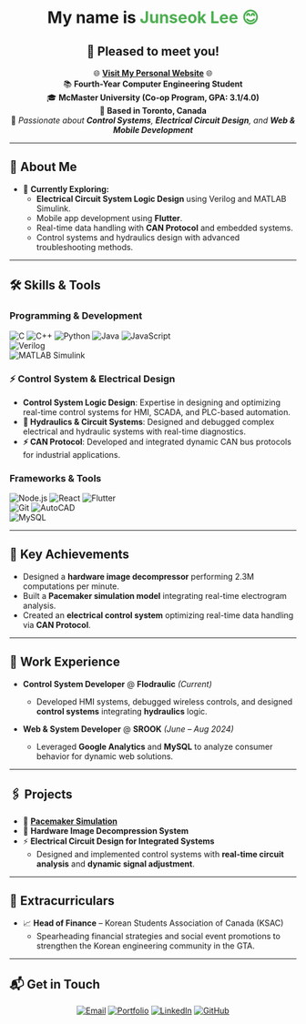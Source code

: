 <h1 align="center"> My name is <span style="color:#4CAF50;">Junseok Lee 😊 </span></h1>
<h2 align="center"> 👋 Pleased to meet you!</span></h2>
<p align="center">
  🌐 <a href="https://junseoklee.netlify.app"><strong>Visit My Personal Website</strong></a> 🌐 <br>
  📚 <strong>Fourth-Year Computer Engineering Student</strong> <br>
  🎓 <strong>McMaster University (Co-op Program, GPA: 3.1/4.0)</strong> <br>
  📍 <strong>Based in Toronto, Canada</strong> <br>
  🌟 <em>Passionate about <strong>Control Systems</strong>, <strong>Electrical Circuit Design</strong>, and <strong>Web & Mobile Development</strong></em>
</p>

---

## 🚀 **About Me**

- 🔭 **Currently Exploring:**  
  - **Electrical Circuit System Logic Design** using Verilog and MATLAB Simulink.  
  - Mobile app development using **Flutter**.  
  - Real-time data handling with **CAN Protocol** and embedded systems.  
  - Control systems and hydraulics design with advanced troubleshooting methods.

---

## 🛠️ **Skills & Tools**

### **Programming & Development**  
![C](https://img.shields.io/badge/-C-00599C?logo=c&logoColor=white) 
![C++](https://img.shields.io/badge/-C++-00599C?logo=cplusplus&logoColor=white) 
![Python](https://img.shields.io/badge/-Python-3776AB?logo=python&logoColor=white) 
![Java](https://img.shields.io/badge/-Java-007396?logo=java&logoColor=white) 
![JavaScript](https://img.shields.io/badge/-JavaScript-F7DF1E?logo=javascript&logoColor=black)  
![Verilog](https://img.shields.io/badge/-Verilog-294E80?logo=&logoColor=white)  
![MATLAB Simulink](https://img.shields.io/badge/-MATLAB_Simulink-FF3621?logo=MathWorks&logoColor=white)

### ⚡ **Control System & Electrical Design**  
- **Control System Logic Design**: Expertise in designing and optimizing real-time control systems for HMI, SCADA, and PLC-based automation.  
- **🔌 Hydraulics & Circuit Systems**: Designed and debugged complex electrical and hydraulic systems with real-time diagnostics.  
- **⚡ CAN Protocol**: Developed and integrated dynamic CAN bus protocols for industrial applications.  

### **Frameworks & Tools**  
![Node.js](https://img.shields.io/badge/-Node.js-339933?logo=node.js&logoColor=white) 
![React](https://img.shields.io/badge/-React-61DAFB?logo=react&logoColor=black) 
![Flutter](https://img.shields.io/badge/-Flutter-02569B?logo=flutter&logoColor=white)  
![Git](https://img.shields.io/badge/-Git-F05032?logo=git&logoColor=white) 
![AutoCAD](https://img.shields.io/badge/-AutoCAD-BC0000?logo=autodesk&logoColor=white)  
![MySQL](https://img.shields.io/badge/-MySQL-4479A1?logo=mysql&logoColor=white)

---

## 🌟 **Key Achievements**

- Designed a **hardware image decompressor** performing 2.3M computations per minute.  
- Built a **Pacemaker simulation model** integrating real-time electrogram analysis.  
- Created an **electrical control system** optimizing real-time data handling via **CAN Protocol**.  

---

## 🌟 **Work Experience**

- **Control System Developer** @ **Flodraulic** *(Current)*  
  - Developed HMI systems, debugged wireless controls, and designed **control systems** integrating **hydraulics** logic.

- **Web & System Developer** @ **SROOK** *(June – Aug 2024)*  
  - Leveraged **Google Analytics** and **MySQL** to analyze consumer behavior for dynamic web solutions.

---

## 🖇️ **Projects**

- 🌌 **[Pacemaker Simulation](https://github.com/c-metcalfe/3k04-Pacemaker-Project)**  
- 💾 **Hardware Image Decompression System**  
- ⚡ **Electrical Circuit Design for Integrated Systems**  
  - Designed and implemented control systems with **real-time circuit analysis** and **dynamic signal adjustment**.

---

## 🎯 **Extracurriculars**

- 📈 **Head of Finance** – Korean Students Association of Canada (KSAC)  
  - Spearheading financial strategies and social event promotions to strengthen the Korean engineering community in the GTA.

---

## 📬 **Get in Touch**

<p align="center">
  <a href="mailto:junseok3124@gmail.com"><img src="https://img.shields.io/badge/-Email-EA4335?logo=gmail&logoColor=white" alt="Email"></a>
  <a href="https://junseoklee.netlify.app"><img src="https://img.shields.io/badge/-Portfolio-222222?logo=netlify&logoColor=00C7B7" alt="Portfolio"></a>
  <a href="https://www.linkedin.com/in/junseok-lee-bb6589220/"><img src="https://img.shields.io/badge/-LinkedIn-0A66C2?logo=linkedin&logoColor=white" alt="LinkedIn"></a>
  <a href="https://github.com/jun081301"><img src="https://img.shields.io/badge/-GitHub-181717?logo=github&logoColor=white" alt="GitHub"></a>
</p>
